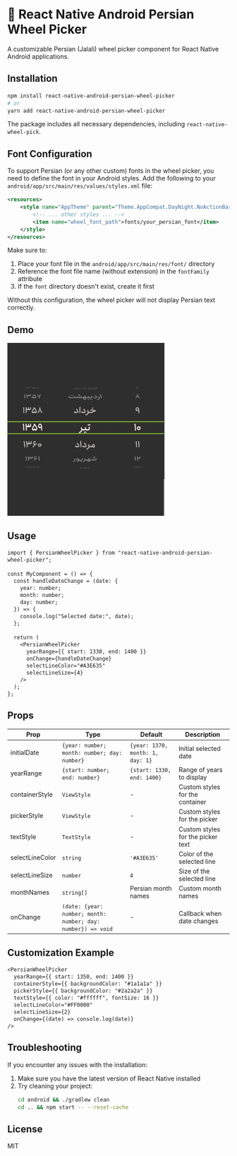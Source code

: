 # 📆 React Native Android Persian Wheel Picker

A customizable Persian (Jalali) wheel picker component for React Native Android applications.

## Installation

```bash
npm install react-native-android-persian-wheel-picker
# or
yarn add react-native-android-persian-wheel-picker
```

The package includes all necessary dependencies, including `react-native-wheel-pick`.

## Font Configuration

To support Persian (or any other custom) fonts in the wheel picker, you need to define the font in your Android styles. Add the following to your `android/app/src/main/res/values/styles.xml` file:

```xml
<resources>
    <style name="AppTheme" parent="Theme.AppCompat.DayNight.NoActionBar">
        <!-- ... other styles ... -->
        <item name="wheel_font_path">fonts/your_persian_font</item>
    </style>
</resources>
```

Make sure to:

1. Place your font file in the `android/app/src/main/res/font/` directory
2. Reference the font file name (without extension) in the `fontFamily` attribute
3. If the `font` directory doesn't exist, create it first

Without this configuration, the wheel picker will not display Persian text correctly.

## Demo

![Persian Wheel Picker Demo](./src/assets/calendar.jpg)

## Usage

```tsx
import { PersianWheelPicker } from "react-native-android-persian-wheel-picker";

const MyComponent = () => {
  const handleDateChange = (date: {
    year: number;
    month: number;
    day: number;
  }) => {
    console.log("Selected date:", date);
  };

  return (
    <PersianWheelPicker
      yearRange={{ start: 1330, end: 1400 }}
      onChange={handleDateChange}
      selectLineColor="#A3E635"
      selectLineSize={4}
    />
  );
};
```

## Props

| Prop            | Type                                                         | Default                          | Description                       |
| --------------- | ------------------------------------------------------------ | -------------------------------- | --------------------------------- |
| initialDate     | `{year: number; month: number; day: number}`                 | `{year: 1370, month: 1, day: 1}` | Initial selected date             |
| yearRange       | `{start: number; end: number}`                               | `{start: 1330, end: 1400}`       | Range of years to display         |
| containerStyle  | `ViewStyle`                                                  | -                                | Custom styles for the container   |
| pickerStyle     | `ViewStyle`                                                  | -                                | Custom styles for the picker      |
| textStyle       | `TextStyle`                                                  | -                                | Custom styles for the picker text |
| selectLineColor | `string`                                                     | `'#A3E635'`                      | Color of the selected line        |
| selectLineSize  | `number`                                                     | `4`                              | Size of the selected line         |
| monthNames      | `string[]`                                                   | Persian month names              | Custom month names                |
| onChange        | `(date: {year: number; month: number; day: number}) => void` | -                                | Callback when date changes        |

## Customization Example

```tsx
<PersianWheelPicker
  yearRange={{ start: 1350, end: 1400 }}
  containerStyle={{ backgroundColor: "#1a1a1a" }}
  pickerStyle={{ backgroundColor: "#2a2a2a" }}
  textStyle={{ color: "#ffffff", fontSize: 16 }}
  selectLineColor="#FF0000"
  selectLineSize={2}
  onChange={(date) => console.log(date)}
/>
```

## Troubleshooting

If you encounter any issues with the installation:

1. Make sure you have the latest version of React Native installed
2. Try cleaning your project:
   ```bash
   cd android && ./gradlew clean
   cd .. && npm start -- --reset-cache
   ```

## License

MIT
